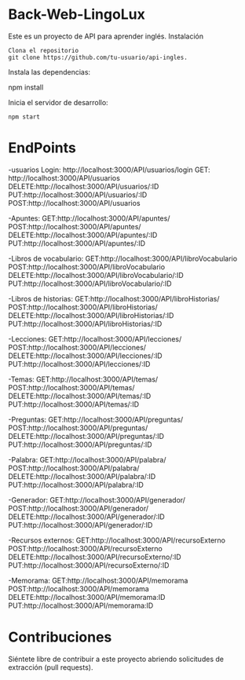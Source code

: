 # Back-Web-LingoLux

Este es un proyecto de API para aprender inglés.
Instalación

    Clona el repositorio
    git clone https://github.com/tu-usuario/api-ingles.

Instala las dependencias:

   npm install


Inicia el servidor de desarrollo:

    npm start

# EndPoints

-usuarios
Login: http://localhost:3000/API/usuarios/login
GET: http://localhost:3000/API/usuarios
DELETE:http://localhost:3000/API/usuarios/:ID
PUT:http://localhost:3000/API/usuarios/:ID
POST:http://localhost:3000/API/usuarios

-Apuntes:
GET:http://localhost:3000/API/apuntes/
POST:http://localhost:3000/API/apuntes/
DELETE:http://localhost:3000/API/apuntes/:ID
PUT:http://localhost:3000/API/apuntes/:ID

-Libros de vocabulario:
GET:http://localhost:3000/API/libroVocabulario
POST:http://localhost:3000/API/libroVocabulario
DELETE:http://localhost:3000/API/libroVocabulario/:ID
PUT:http://localhost:3000/API/libroVocabulario/:ID

-Libros de historias:
GET:http://localhost:3000/API/libroHistorias/
POST:http://localhost:3000/API/libroHistorias/
DELETE:http://localhost:3000/API/libroHistorias/:ID
PUT:http://localhost:3000/API/libroHistorias/:ID

-Lecciones:
GET:http://localhost:3000/API/lecciones/
POST:http://localhost:3000/API/lecciones/
DELETE:http://localhost:3000/API/lecciones/:ID
PUT:http://localhost:3000/API/lecciones/:ID

-Temas:
GET:http://localhost:3000/API/temas/
POST:http://localhost:3000/API/temas/
DELETE:http://localhost:3000/API/temas/:ID
PUT:http://localhost:3000/API/temas/:ID

-Preguntas:
GET:http://localhost:3000/API/preguntas/
POST:http://localhost:3000/API/preguntas/
DELETE:http://localhost:3000/API/preguntas/:ID
PUT:http://localhost:3000/API/preguntas/:ID

-Palabra:
GET:http://localhost:3000/API/palabra/
POST:http://localhost:3000/API/palabra/
DELETE:http://localhost:3000/API/palabra/:ID
PUT:http://localhost:3000/API/palabra/:ID

-Generador:
GET:http://localhost:3000/API/generador/
POST:http://localhost:3000/API/generador/
DELETE:http://localhost:3000/API/generador/:ID
PUT:http://localhost:3000/API/generador/:ID

-Recursos externos:
GET:http://localhost:3000/API/recursoExterno
POST:http://localhost:3000/API/recursoExterno
DELETE:http://localhost:3000/API/recursoExterno/:ID
PUT:http://localhost:3000/API/recursoExterno/:ID

-Memorama:
GET:http://localhost:3000/API/memorama
POST:http://localhost:3000/API/memorama
DELETE:http://localhost:3000/API/memorama:ID
PUT:http://localhost:3000/API/memorama:ID

# Contribuciones

Siéntete libre de contribuir a este proyecto abriendo solicitudes de extracción (pull requests).